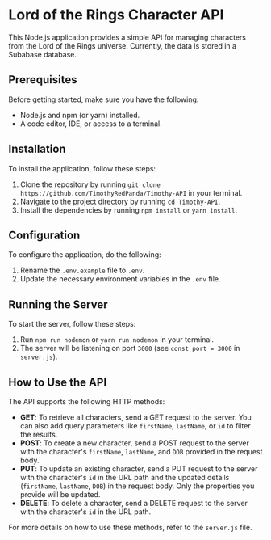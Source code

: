 # Lord of the Rings Character API
This Node.js application provides a simple API for managing characters from the Lord of the Rings universe. Currently, the data is stored in a Subabase database.

## Prerequisites

Before getting started, make sure you have the following:

* Node.js and npm (or yarn) installed.
* A code editor, IDE, or access to a terminal.

## Installation

To install the application, follow these steps:

1. Clone the repository by running `git clone https://github.com/TimothyRedPanda/Timothy-API` in your terminal.
2. Navigate to the project directory by running `cd Timothy-API`.
3. Install the dependencies by running `npm install` or `yarn install`.

## Configuration

To configure the application, do the following:

1. Rename the `.env.example` file to `.env`.
2. Update the necessary environment variables in the `.env` file.

## Running the Server

To start the server, follow these steps:

1. Run `npm run nodemon` or `yarn run nodemon` in your terminal.
2. The server will be listening on port `3000` (see `const port = 3000` in `server.js`).

## How to Use the API

The API supports the following HTTP methods:

* **GET**: To retrieve all characters, send a GET request to the server. You can also add query parameters like `firstName`, `lastName`, or `id` to filter the results.
* **POST**: To create a new character, send a POST request to the server with the character's `firstName`, `lastName`, and `DOB` provided in the request body.
* **PUT**: To update an existing character, send a PUT request to the server with the character's `id` in the URL path and the updated details (`firstName`, `lastName`, `DOB`) in the request body. Only the properties you provide will be updated.
* **DELETE**: To delete a character, send a DELETE request to the server with the character's `id` in the URL path.

For more details on how to use these methods, refer to the `server.js` file.